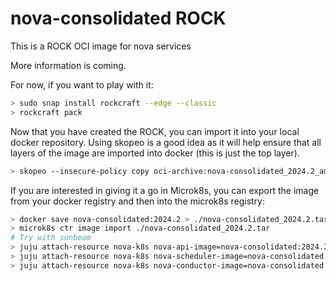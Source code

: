 # nova-consolidated ROCK

This is a ROCK OCI image for nova services

More information is coming.

For now, if you want to play with it:

```bash
> sudo snap install rockcraft --edge --classic
> rockcraft pack
```

Now that you have created the ROCK, you can import it into
your local docker repository. Using skopeo is a good idea as
it will help ensure that all layers of the image are imported
into docker (this is just the top layer).

```bash
> skopeo --insecure-policy copy oci-archive:nova-consolidated_2024.2_amd64.rock docker-daemon:nova-consolidated:2024.2
```

If you are interested in giving it a go in Microk8s, you can
export the image from your docker registry and then into the
microk8s registry:

```bash
> docker save nova-consolidated:2024.2 > ./nova-consolidated_2024.2.tar
> microk8s ctr image import ./nova-consolidated_2024.2.tar
# Try with sunbeam
> juju attach-resource nova-k8s nova-api-image=nova-consolidated:2024.2
> juju attach-resource nova-k8s nova-scheduler-image=nova-consolidated:2024.2
> juju attach-resource nova-k8s nova-conductor-image=nova-consolidated:2024.2
```
